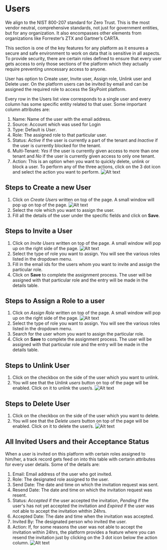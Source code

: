 # Users

We align to the NIST 800-207 standard for Zero Trust. This is the most vendor neutral, comprehensive standards, not just for government entities, but for any organization. It also encompasses other elements from organizations like Forrester’s ZTX and Gartner’s CARTA.
 
This section is one of the key features for any platform as it ensures a secure and safe environment to work on data that is sensitive in all aspects. To provide security, there are certain roles defined to ensure that every user gets access to only those sections of the platform which they actually require preventing unncessary access to anyone.

User has option to Create user,  Invite user, Assign role, Unlink user and Delete user.
On the platform users can be invited by email and can be assigned the required role to access the SkyPoint platform.

Every row in the Users list view corresponds to a single user and every column has some specific entity related to that user. Some important column attributes are:
1. Name: Name of the user with the email address.
2. Source: Account which was used for Login
3. Type: Default is *User*.
4. Role: The assigned role to that particular user.
5. Status: *Active* if the user is currently a part of the tenant and *Inactive* if the user is currently blocked for the tenant.
6. Multi-Tenant: *Yes* if the user is currently given access to more than one tenant and *No* if the user is currently given access to only one tenant.
7. Action: This is an option when you want to quickly delete, unlink or block a user. To perform any of the three actions, click on the 3 dot icon and select the action you want to perform.
![Alt text](https://github.com/skypointcloud/platform/blob/master/docs/doc_snippets/PlatformUsers.png?raw=true)

## Steps to Create a new User
1. Click on *Create Users* written on top of the page. A small window will pop up on top of the page.
![Alt text](https://github.com/skypointcloud/platform/blob/master/docs/doc_snippets/createuser.PNG?raw=true)
2. Select the role which you want to assign the user.
3. Fill all the details of the user under the specific fields and click on **Save**.

## Steps to Invite a User
1. Click on *Invite Users* written on top of the page. A small window will pop up on the right side of the page.
![Alt text](https://github.com/skypointcloud/platform/blob/master/docs/doc_snippets/inviteuser.PNG?raw=true)
2. Select the type of role you want to assign. You will see the various roles listed in the dropdown menu.
3. Fill in the email ids for the users whom you want to invite and assign the particular role.
4. Click on **Save** to complete the assignment process. The user will be assigned with that particular role and the entry will be made in the details table.

## Steps to Assign a Role to a user
1. Click on *Assign Role* written on top of the page. A small window will pop up on the right side of the page.
![Alt text](https://github.com/skypointcloud/platform/blob/master/docs/doc_snippets/assignrole.PNG?raw=true)
2. Select the type of role you want to assign. You will see the various roles listed in the dropdown menu.
3. Search for the user whom you want to assign the particular role.
4. Click on **Save** to complete the assignment process. The user will be assigned with that particular role and the entry will be made in the details table.

## Steps to Unlink User
1. Click on the checkbox on the side of the user which you want to unlink.
2. You will see that the *Unlink users* button on top of the page will be enabled. Click on it to unlink the user/s.
![Alt text](https://github.com/skypointcloud/platform/blob/master/docs/doc_snippets/PlatformUsersUnlink.png?raw=true)

## Steps to Delete User
1. Click on the checkbox on the side of the user which you want to delete.
2. You will see that the *Delete users* button on top of the page will be enabled. Click on it to delete the user/s.
![Alt text](https://github.com/skypointcloud/platform/blob/master/docs/doc_snippets/PlatformUsersUnlink.png?raw=true)

## All Invited Users and their Acceptance Status
When a user is invited on this platform with certain roles assigned to him/her, a track record gets feed on into this table with certarin attributes for every user details. Some of the details are:
1. Email: Email address of the user who got invited.
2. Role: The designated role assigned to the user.
3. Send Date: The date and time on which the invitation request was sent.
4. Resend Date: The date and time on which the invitation request was resent.
5. Status: *Accepted* if the user accepted the invitation, *Pending* if the user's has not yet accepted the invitation and *Expired* if the user was not able to accept the invitation whthin 24hrs.
6. Accepted Date: The date and time when the invitation was accepted.
7. Invited By: The designated person who invited the user.
8. Action: If, for some reasons the user was not able to accept the invitation within 24hrs, the platform provides a  feature where you can resend the invitation just by clicking on the 3 dot icon below the action column.
![Alt text](https://github.com/skypointcloud/platform/blob/master/docs/doc_snippets/PlatformInvitedUsers.png?raw=true)